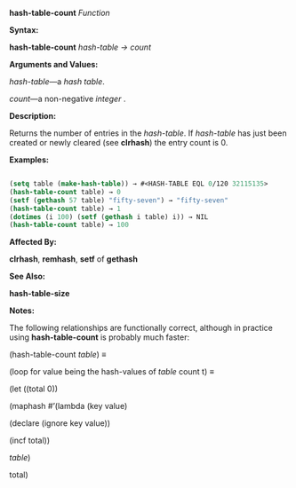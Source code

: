 **hash-table-count** *Function* 



**Syntax:** 



**hash-table-count** *hash-table → count* 



**Arguments and Values:** 



*hash-table*—a *hash table*. 



*count*—a non-negative *integer* . 



**Description:** 



Returns the number of entries in the *hash-table*. If *hash-table* has just been created or newly cleared (see **clrhash**) the entry count is 0. 



**Examples:**
```lisp

(setq table (make-hash-table)) → #<HASH-TABLE EQL 0/120 32115135> 
(hash-table-count table) → 0 
(setf (gethash 57 table) "fifty-seven") → "fifty-seven" 
(hash-table-count table) → 1 
(dotimes (i 100) (setf (gethash i table) i)) → NIL 
(hash-table-count table) → 100 

```
**Affected By:** 



**clrhash**, **remhash**, **setf** of **gethash** 



**See Also:** 



**hash-table-size** 







 



 



**Notes:** 



The following relationships are functionally correct, although in practice using **hash-table-count** is probably much faster: 



(hash-table-count *table*) *≡* 



(loop for value being the hash-values of *table* count t) *≡* 



(let ((total 0)) 



(maphash #’(lambda (key value) 



(declare (ignore key value)) 



(incf total)) 



*table*) 



total) 



